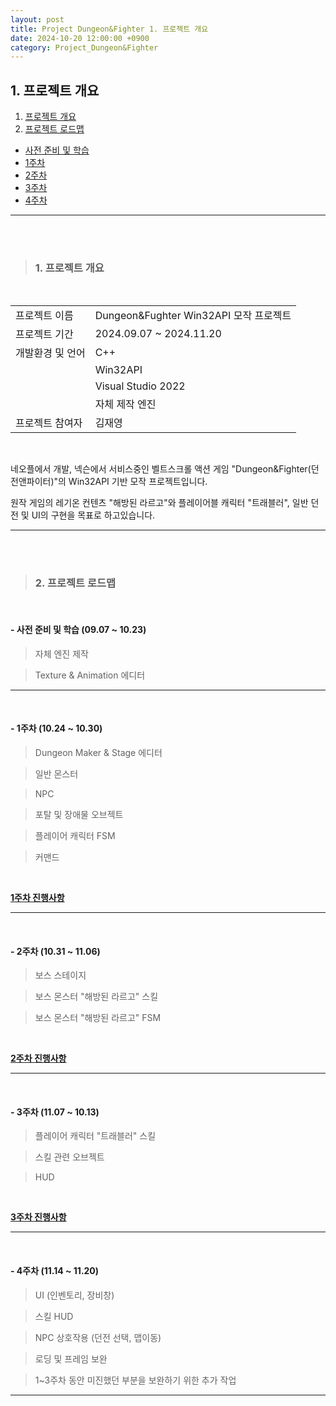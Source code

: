 ```yaml
---
layout: post
title: Project Dungeon&Fighter 1. 프로젝트 개요
date: 2024-10-20 12:00:00 +0900
category: Project_Dungeon&Fighter
---
```


## 1. 프로젝트 개요

1. [프로젝트 개요](#1-프로젝트-개요-1)
2. [프로젝트 로드맵](#2-프로젝트-로드맵)
  - [사전 준비 및 학습](#--사전-준비-및-학습-0907--1023)
  - [1주차](#--1주차-1024--1030)
  - [2주차](#--2주차-1031--1106)
  - [3주차](#--3주차-1107--1013)
  - [4주차](#--4주차-1114--1120)

---

<br><br>

>### 1. 프로젝트 개요

<br>

|||
|---|---|
|프로젝트 이름|Dungeon&Fughter Win32API 모작 프로젝트|
|프로젝트 기간|2024.09.07 ~ 2024.11.20|
|개발환경 및 언어|C++|
||Win32API|
||Visual Studio 2022|
||자체 제작 엔진|
|프로젝트 참여자|김재영|

<br>

네오플에서 개발, 넥슨에서 서비스중인 벨트스크롤 액션 게임 "Dungeon&Fighter(던전앤파이터)"의 Win32API 기반 모작 프로젝트입니다.

원작 게임의 레기온 컨텐츠 "해방된 라르고"와 플레이어블 캐릭터 "트래블러", 일반 던전 및 UI의 구현을 목표로 하고있습니다.

---

<br><br>

>### 2. 프로젝트 로드맵

<br>

#### - 사전 준비 및 학습 (09.07 ~ 10.23)

> 자체 엔진 제작

> Texture & Animation 에디터



---

<br>

#### - 1주차 (10.24 ~ 10.30)

> Dungeon Maker & Stage 에디터

> 일반 몬스터

> NPC

> 포탈 및 장애물 오브젝트

> 플레이어 캐릭터 FSM

> 커맨드

<br>

[**1주차 진행사항**](https://dormouse0224.github.io/project_dungeon&fighter/2024/10/20/Project_Dungeon&Fighter_2.-1%EC%A3%BC%EC%B0%A8_%EC%A7%84%ED%96%89%EC%82%AC%ED%95%AD.html)

---

<br>

#### - 2주차 (10.31 ~ 11.06)

> 보스 스테이지

> 보스 몬스터 "해방된 라르고" 스킬

> 보스 몬스터 "해방된 라르고" FSM

<br>

[**2주차 진행사항**](https://dormouse0224.github.io/project_dungeon&fighter/2024/11/06/Project_Dungeon&Fighter_3.-2%EC%A3%BC%EC%B0%A8_%EC%A7%84%ED%96%89%EC%82%AC%ED%95%AD.html)


---

<br>

#### - 3주차 (11.07 ~ 10.13)

> 플레이어 캐릭터 "트래블러" 스킬

> 스킬 관련 오브젝트

> HUD

<br>

[**3주차 진행사항**](https://dormouse0224.github.io/project_dungeon&fighter/2024/11/12/Project_Dungeon&Fighter_4.-3%EC%A3%BC%EC%B0%A8_%EC%A7%84%ED%96%89%EC%82%AC%ED%95%AD.html)

---

<br>

#### - 4주차 (11.14 ~ 11.20)

> UI (인벤토리, 장비창)

> 스킬 HUD

> NPC 상호작용 (던전 선택, 맵이동)

> 로딩 및 프레임 보완

> 1~3주차 동안 미진했던 부분을 보완하기 위한 추가 작업



---